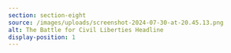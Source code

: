 ```yaml
---
section: section-eight
source: /images/uploads/screenshot-2024-07-30-at-20.45.13.png
alt: The Battle for Civil Liberties Headline
display-position: 1
---
```

